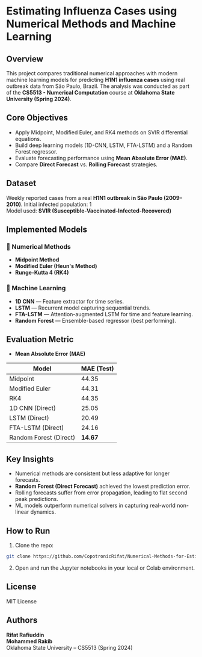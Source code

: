 # Estimating Influenza Cases using Numerical Methods and Machine Learning

## Overview

This project compares traditional numerical approaches with modern machine learning models for predicting **H1N1 influenza cases** using real outbreak data from São Paulo, Brazil. The analysis was conducted as part of the **CS5513 - Numerical Computation** course at **Oklahoma State University (Spring 2024)**.

## Core Objectives

- Apply Midpoint, Modified Euler, and RK4 methods on SVIR differential equations.
- Build deep learning models (1D-CNN, LSTM, FTA-LSTM) and a Random Forest regressor.
- Evaluate forecasting performance using **Mean Absolute Error (MAE)**.
- Compare **Direct Forecast** vs. **Rolling Forecast** strategies.

## Dataset

Weekly reported cases from a real **H1N1 outbreak in São Paulo (2009–2010)**.
Initial infected population: 1  
Model used: **SVIR (Susceptible-Vaccinated-Infected-Recovered)**

## Implemented Models

### 🧮 Numerical Methods
- **Midpoint Method**
- **Modified Euler (Heun's Method)**
- **Runge-Kutta 4 (RK4)**

### 🤖 Machine Learning
- **1D CNN** — Feature extractor for time series.
- **LSTM** — Recurrent model capturing sequential trends.
- **FTA-LSTM** — Attention-augmented LSTM for time and feature learning.
- **Random Forest** — Ensemble-based regressor (best performing).

## Evaluation Metric

- **Mean Absolute Error (MAE)**

| Model                  | MAE (Test) |
|------------------------|------------|
| Midpoint               | 44.35      |
| Modified Euler         | 44.31      |
| RK4                    | 44.35      |
| 1D CNN (Direct)        | 25.05      |
| LSTM (Direct)          | 20.49      |
| FTA-LSTM (Direct)      | 24.16      |
| Random Forest (Direct) | **14.67**  |

## Key Insights

- Numerical methods are consistent but less adaptive for longer forecasts.
- **Random Forest (Direct Forecast)** achieved the lowest prediction error.
- Rolling forecasts suffer from error propagation, leading to flat second peak predictions.
- ML models outperform numerical solvers in capturing real-world non-linear dynamics.

## How to Run

1. Clone the repo:
```bash
git clone https://github.com/CopotronicRifat/Numerical-Methods-for-Estimating-Influenza-Cases.git
```

2. Open and run the Jupyter notebooks in your local or Colab environment.

## License

MIT License

## Authors

**Rifat Rafiuddin**  
**Mohammed Rakib**  
Oklahoma State University – CS5513 (Spring 2024)
